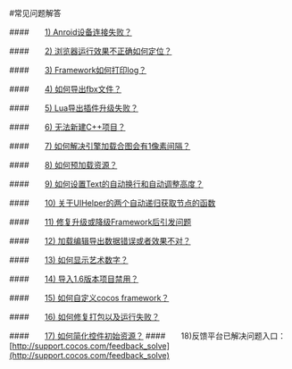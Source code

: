 #常见问题解答


####&emsp;&emsp;[1) Anroid设备连接失败？](../connect-solution/zh.md)

####&emsp;&emsp;[2) 浏览器运行效果不正确如何定位？](../debug-on-browser/zh.md)

####&emsp;&emsp;[3) Framework如何打印log？](../FWNoLog/zh.md) 

####&emsp;&emsp;[4) 如何导出fbx文件？](../HowToUseFBX/zh.md) 

####&emsp;&emsp;[5) Lua导出插件升级失败？](../LuaPluginUpdateError/zh.md) 

####&emsp;&emsp;[6) 无法新建C++项目？](../NoCreateCPPProject/zh.md) 

####&emsp;&emsp;[7) 如何解决引擎加载合图会有1像素间隔？](../OnePixelBug/zh.md) 

####&emsp;&emsp;[8) 如何预加载资源？](../PreloadRes/zh.md)  

####&emsp;&emsp;[9) 如何设置Text的自动换行和自动调整高度？](../TextAuto/zh.md) 

####&emsp;&emsp;[10) 关于UIHelper的两个自动递归获取节点的函数](../UIHelperGetNode/zh.md) 

####&emsp;&emsp;[11) 修复升级或降级Framework后引发问题](../upgrade-framework/zh.md)

####&emsp;&emsp;[12) 加载编辑导出数据错误或者效果不对？](../LoadError/zh.md)

####&emsp;&emsp;[13) 如何显示艺术数字？](../ShowAtlasLabel/zh.md)


####&emsp;&emsp;[14) 导入1.6版本项目禁用？](../Import1.6ProjectError/zh.md)

####&emsp;&emsp;[15) 如何自定义cocos framework？](../../chapter3/HowToCode/CustomizeFramework/zh.md)

####&emsp;&emsp;[16) 如何修复打包以及运行失败？](../FixPackageError/zh.md)

####&emsp;&emsp;[17) 如何简化控件初始资源？](../SimplifyWidgetsRes/zh.md)
####&emsp;&emsp;18)反馈平台已解决问题入口：[http://support.cocos.com/feedback_solve](http://support.cocos.com/feedback_solve)